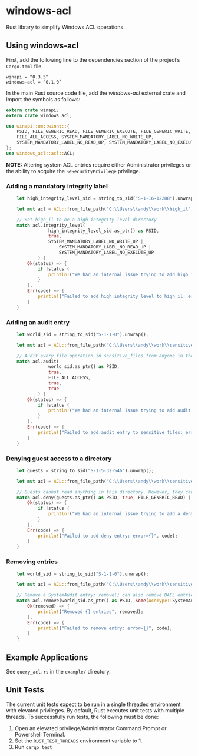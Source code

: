 # windows-acl
Rust library to simplify Windows ACL operations.

## Using windows-acl
First, add the following line to the dependencies section of the project’s `Cargo.toml` file.
```
winapi = “0.3.5”
windows-acl = “0.1.0”
```

In the main Rust source code file, add the _windows-acl_ external crate and import the symbols as follows:
```rust
extern crate winapi;
extern crate windows_acl;

use winapi::um::winnt::{
    PSID, FILE_GENERIC_READ, FILE_GENERIC_EXECUTE, FILE_GENERIC_WRITE, 
    FILE_ALL_ACCESS, SYSTEM_MANDATORY_LABEL_NO_WRITE_UP, 
    SYSTEM_MANDATORY_LABEL_NO_READ_UP, SYSTEM_MANDATORY_LABEL_NO_EXECUTE_UP
};
use windows_acl::acl::ACL;
```

**NOTE:** Altering system ACL entries require either Administrator privileges or the ability to acquire the `SeSecurityPrivilege` privilege.

### Adding a mandatory integrity label
```rust
    let high_integrity_level_sid = string_to_sid("S-1-16-12288").unwrap();

    let mut acl = ACL::from_file_path("C:\\Users\\andy\\work\\high_il", true).unwrap();

    // Set high_il to be a high integrity level directory
    match acl.integrity_level(
                high_integrity_level_sid.as_ptr() as PSID,
                true,
                SYSTEM_MANDATORY_LABEL_NO_WRITE_UP |
                    SYSTEM_MANDATORY_LABEL_NO_READ_UP |
                    SYSTEM_MANDATORY_LABEL_NO_EXECUTE_UP
            ) {
        Ok(status) => {
            if !status {
                println!("We had an internal issue trying to add high integrity level to high_il");
            }
        },
        Err(code) => {
            println!("Failed to add high integrity level to high_il: error={}", code);
        }
    }
```

### Adding an audit entry
```rust
    let world_sid = string_to_sid("S-1-1-0").unwrap();

    let mut acl = ACL::from_file_path("C:\\Users\\andy\\work\\sensitive_files", true).unwrap();

    // Audit every file operation in sensitive_files from anyone in the Everyone group
    match acl.audit(
                world_sid.as_ptr() as PSID,
                true,
                FILE_ALL_ACCESS,
                true,
                true
            ) {
        Ok(status) => {
            if !status {
                println!("We had an internal issue trying to add audit entry to sensitive_files");
            }
        },
        Err(code) => {
            println!("Failed to add audit entry to sensitive_files: error={}", code);
        }
    }
```

### Denying guest access to a directory
```rust
    let guests = string_to_sid("S-1-5-32-546").unwrap();

    let mut acl = ACL::from_file_path("C:\\Users\\andy\\work\\sensitive_files", false).unwrap();

    // Guests cannot read anything in this directory. However, they can still drop files there
    match acl.deny(guests.as_ptr() as PSID, true, FILE_GENERIC_READ) {
        Ok(status) => {
            if !status {
                println!("We had an internal issue trying to add a deny entry to sensitive_files");
            }
        },
        Err(code) => {
            println!("Failed to add deny entry: error={}", code);
        }
    }
```

### Removing entries
```rust
    let world_sid = string_to_sid("S-1-1-0").unwrap();

    let mut acl = ACL::from_file_path("C:\\Users\\andy\\work\\sensitive_files", true).unwrap();

    // Remove a SystemAudit entry; remove() can also remove DACL entries as well
    match acl.remove(world_sid.as_ptr() as PSID, Some(AceType::SystemAudit), None) {
        Ok(removed) => {
            println!("Removed {} entries", removed);
        },
        Err(code) => {
            println!("Failed to remove entry: error={}", code);
        }
    }
```

## Example Applications
See `query_acl.rs` in the `example/` directory.

## Unit Tests
The current unit tests expect to be run in a single threaded environment with elevated privileges. By default, Rust executes unit tests with multiple threads. To successfully run tests, the following must be done:

 1. Open an elevated privilege/Administrator Command Prompt or Powershell Terminal.
 2. Set the `RUST_TEST_THREADS` environment variable to 1.
 3. Run `cargo test`

